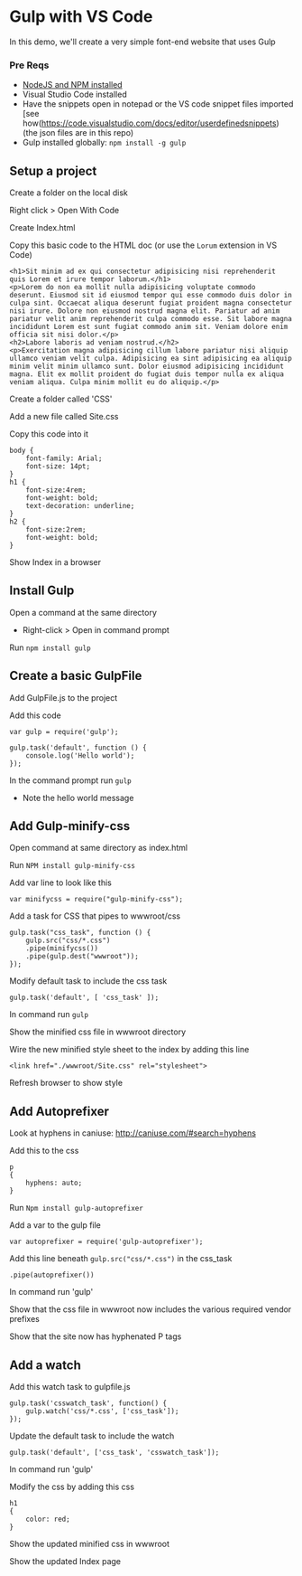 # Gulp with VS Code
In this demo, we'll create a very simple font-end website that uses Gulp

### Pre Reqs
* [NodeJS and NPM installed](https://nodejs.org/en/)
* Visual Studio Code installed
* Have the snippets open in notepad or the VS code snippet files imported [see how(https://code.visualstudio.com/docs/editor/userdefinedsnippets) (the json files are in this repo)
* Gulp installed globally: `npm install -g gulp`

## Setup a project
Create a folder on the local disk

Right click > Open With Code

Create Index.html

Copy this basic code to the HTML doc (or use the `Lorum` extension in VS Code)
```
<h1>Sit minim ad ex qui consectetur adipisicing nisi reprehenderit quis Lorem et irure tempor laborum.</h1>
<p>Lorem do non ea mollit nulla adipisicing voluptate commodo deserunt. Eiusmod sit id eiusmod tempor qui esse commodo duis dolor in culpa sint. Occaecat aliqua deserunt fugiat proident magna consectetur nisi irure. Dolore non eiusmod nostrud magna elit. Pariatur ad anim pariatur velit anim reprehenderit culpa commodo esse. Sit labore magna incididunt Lorem est sunt fugiat commodo anim sit. Veniam dolore enim officia sit nisi dolor.</p>
<h2>Labore laboris ad veniam nostrud.</h2>
<p>Exercitation magna adipisicing cillum labore pariatur nisi aliquip ullamco veniam velit culpa. Adipisicing ea sint adipisicing ea aliquip minim velit minim ullamco sunt. Dolor eiusmod adipisicing incididunt magna. Elit ex mollit proident do fugiat duis tempor nulla ex aliqua veniam aliqua. Culpa minim mollit eu do aliquip.</p>
```

Create a folder called 'CSS'

Add a new file called Site.css

Copy this code into it
```
body {
    font-family: Arial;
    font-size: 14pt;
}
h1 {
    font-size:4rem;
    font-weight: bold;
    text-decoration: underline;
}
h2 {
    font-size:2rem;
    font-weight: bold;   
}
```

Show Index in a browser

## Install Gulp
Open a command at the same directory
* Right-click > Open in command prompt

Run `npm install gulp`

## Create a basic GulpFile
Add GulpFile.js to the project

Add this code
```
var gulp = require('gulp');
    
gulp.task('default', function () {
    console.log('Hello world');
});
```

In the command prompt run `gulp`
* Note the hello world message

## Add Gulp-minify-css
Open command at same directory as index.html
	
Run `NPM install gulp-minify-css`
	
Add var line to look like this
```
var minifycss = require("gulp-minify-css");
```

Add a task for CSS that pipes to wwwroot/css
```	
gulp.task("css_task", function () {
    gulp.src("css/*.css")
    .pipe(minifycss())
    .pipe(gulp.dest("wwwroot"));
});
```

Modify default task to include the css task
```
gulp.task('default', [ 'css_task' ]);
```
	
In command run `gulp`

Show the minified css file in wwwroot directory

Wire the new minified style sheet to the index by adding this line
```
<link href="./wwwroot/Site.css" rel="stylesheet">
```

Refresh browser to show style

## Add Autoprefixer
Look at hyphens in caniuse: http://caniuse.com/#search=hyphens

Add this to the css
```
p
{
    hyphens: auto;
}
```

Run `Npm install gulp-autoprefixer`
	
Add a var to the gulp file
```	
var autoprefixer = require('gulp-autoprefixer');
```

Add this line beneath `gulp.src("css/*.css")` in the css_task
```
.pipe(autoprefixer())
```

In command run 'gulp'

Show that the css file in wwwroot now includes the various required vendor prefixes

Show that the site now has hyphenated P tags

## Add a watch
Add this watch task to gulpfile.js
```
gulp.task('csswatch_task', function() {
	gulp.watch('css/*.css', ['css_task']);
});
```

Update the default task to include the watch
```
gulp.task('default', ['css_task', 'csswatch_task']);
```

In command run 'gulp'

Modify the css by adding this css
```
h1
{
    color: red;
}
```

Show the updated minified css in wwwroot

Show the updated Index page
